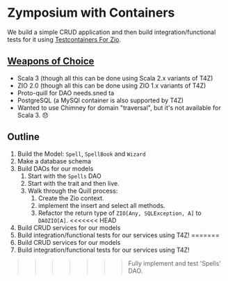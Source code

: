 # Zymposium with Containers

We build a simple CRUD application and then build integration/functional tests for it using [Testcontainers For Zio](https://github.com/scottweaver/testcontainers-for-zio).

## [Weapons of Choice](https://youtu.be/wCDIYvFmgW8)

- Scala 3 (though all this can be done using Scala 2.x variants of T4Z)
- ZIO 2.0 (though all this can be done using ZIO 1.x variants of T4Z)
- Proto-quill for DAO needs.sned ta
- PostgreSQL (a MySQl container is also supported by T4Z)
- Wanted to use Chimney for domain "traversal", but it's not available for Scala 3. :disappointed:

## Outline

1. Build the Model: `Spell`, `SpellBook` and `Wizard`
2. Make a database schema
3. Build DAOs for our models
    1. Start with the `Spells` DAO
    2. Start with the trait and then live.
    3. Walk through the Quill process:
        1. Create the Zio context.
        2. implement the insert and select all methods.
        3. Refactor the return type of `ZIO[Any, SQLException, A]` to `DAOZIO[A]`.
<<<<<<< HEAD
8. Build CRUD services for our models
9. Build integration/functional tests for our services  using T4Z!
=======
4. Build CRUD services for our models
5. Build integration/functional tests for our services  using T4Z!
>>>>>>> Fully implement and test 'Spells' DAO.
